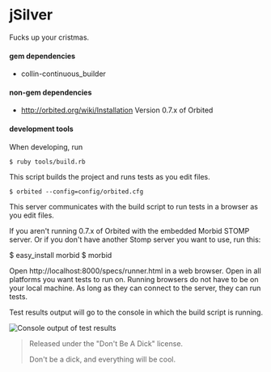 jSilver
======================
Fucks up your cristmas.

#### gem dependencies
 * collin-continuous_builder
 
#### non-gem dependencies
 * http://orbited.org/wiki/Installation Version 0.7.x of Orbited
 
#### development tools
When developing, run

`$ ruby tools/build.rb`

This script builds the project and runs tests as you edit files.

`$ orbited --config=config/orbited.cfg`

This server communicates with the build script to run tests in a browser as you edit files.

If you aren't running 0.7.x of Orbited with the embedded Morbid STOMP server. Or if you don't have another Stomp server you want to use, run this:

   $ easy_install morbid
   $ morbid
   
Open http://localhost:8000/specs/runner.html in a web browser. Open in all platforms you want tests to run on.
Running browsers do not have to be on your local machine. As long as they can connect to the server, they can run tests.

Test results output will go to the console in which the build script is running.

![Console output of test results](http://img410.imageshack.us/img410/9114/screenshotwt7.png "Build Console")

> Released under the "Don't Be A Dick" license.
>
> Don't be a dick, and everything will be cool.
